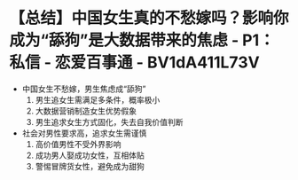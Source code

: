 # 【总结】中国女生真的不愁嫁吗？影响你成为“舔狗”是大数据带来的焦虑 - P1：私信 - 恋爱百事通 - BV1dA411L73V

-   中国女生不愁嫁，男生焦虑成“舔狗”
    1.  男生追女生需满足多条件，概率极小
    2.  大数据营销制造女生优势假象
    3.  男生追求女生方式固化，失去自我价值判断
-   社会对男性要求高，追求女生需谨慎
    1.  高价值男性不受外界影响
    2.  成功男人娶成功女性，互相体贴
    3.  警惕冒牌货女性，避免成为甜狗